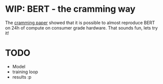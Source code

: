 # WIP: BERT - the cramming way

The [cramming paper](https://arxiv.org/abs/2212.14034) showed that it is possible to almost reproduce BERT on 24h of compute on consumer grade hardware. That sounds fun, lets try it!

# TODO

* Model
* training loop
* results :p
